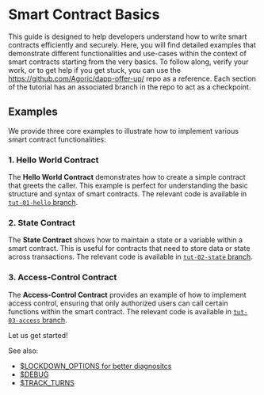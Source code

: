 # Smart Contract Basics

This guide is designed to help developers understand how to write smart contracts efficiently and securely. Here, you will find detailed examples that demonstrate different functionalities and use-cases within the context of smart contracts starting from the very basics. To follow along, verify your work, or to get help if you get stuck, you can use the https://github.com/Agoric/dapp-offer-up/ repo as a reference. Each section of the tutorial has an associated branch in the repo to act as a checkpoint.

## Examples

We provide three core examples to illustrate how to implement various smart contract functionalities:

### 1. Hello World Contract

The **Hello World Contract** demonstrates how to create a simple contract that greets the caller. This example is perfect for understanding the basic structure and syntax of smart contracts. The relevant code is available in [`tut-01-hello` branch](https://github.com/Agoric/dapp-offer-up/tree/tut-01-hello).

### 2. State Contract

The **State Contract** shows how to maintain a state or a variable within a smart contract. This is useful for contracts that need to store data or state across transactions. The relevant code is available in [`tut-02-state` branch](https://github.com/Agoric/dapp-offer-up/tree/tut-02-state).

### 3. Access-Control Contract

The **Access-Control Contract** provides an example of how to implement access control, ensuring that only authorized users can call certain functions within the smart contract. The relevant code is available in [`tut-03-access` branch](https://github.com/Agoric/dapp-offer-up/tree/tut-03-access).

Let us get started!

See also:

- [\$LOCKDOWN_OPTIONS for better diagnositcs](https://github.com/Agoric/agoric-sdk/wiki/Developing-with-better-error-diagnostics)
- [\$DEBUG](https://github.com/Agoric/agoric-sdk/blob/master/docs/env.md#debug)
- [\$TRACK_TURNS](https://github.com/Agoric/agoric-sdk/blob/master/docs/env.md#track_turns)
